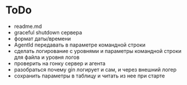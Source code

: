 ToDo
====
- readme.md
- graceful shutdown сервера
- формат даты/времени
- AgentId передавать в параметре командной строки
- сделать логирование с уровнями и параметры командной строки для файла и уровня логов
- проверить на гонку сервер и агента
- разобраться почему gin логирует и сам, и через внешний логер
- сохранить параметры в таблицу и читать из нее при старте